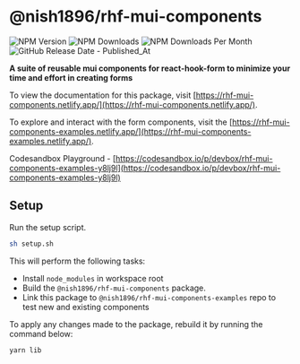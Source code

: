 # @nish1896/rhf-mui-components

![NPM Version](https://img.shields.io/npm/v/%40nish1896%2Frhf-mui-components)
![NPM Downloads](https://img.shields.io/npm/dt/%40nish1896%2Frhf-mui-components)
![NPM Downloads Per Month](https://img.shields.io/npm/dm/%40nish1896%2Frhf-mui-components?color=%23e0e063)
![GitHub Release Date - Published_At](https://img.shields.io/github/release-date/nishkohli96/rhf-mui-components)

**A suite of reusable mui components for react-hook-form to minimize your time and effort in creating forms**

To view the documentation for this package, visit [https://rhf-mui-components.netlify.app/](https://rhf-mui-components.netlify.app/). 

To explore and interact with the form components, visit the [https://rhf-mui-components-examples.netlify.app/](https://rhf-mui-components-examples.netlify.app/).

Codesandbox Playground - [https://codesandbox.io/p/devbox/rhf-mui-components-examples-y8lj9l](https://codesandbox.io/p/devbox/rhf-mui-components-examples-y8lj9l)

## Setup
Run the setup script.

```bash
sh setup.sh
```

This will perform the following tasks:

- Install `node_modules` in workspace root
- Build the `@nish1896/rhf-mui-components` package.
- Link this package to `@nish1896/rhf-mui-components-examples` repo to test new and existing components

To apply any changes made to the package, rebuild it by running the command below:

```
yarn lib
```